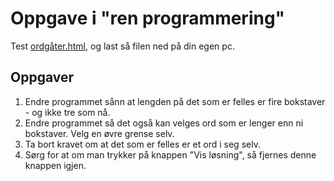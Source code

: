 # Oppgave i "ren programmering"

Test <a href="ordgåter.html">ordgåter.html</a>, og last så filen ned på din egen pc.

## Oppgaver

1. Endre programmet sånn at lengden på det som er felles er fire bokstaver - og ikke
tre som nå.
1. Endre programmet så det også kan velges ord som er lenger enn ni bokstaver. 
Velg en øvre grense selv.  
1. Ta bort kravet om at  det som er felles er et ord i seg selv. 
1. Sørg for at om man trykker på knappen "Vis løsning", så fjernes denne knappen igjen. 


